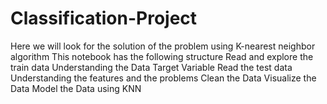 # Classification-Project
Here we will look for the solution of the problem using K-nearest neighbor algorithm This notebook has the following structure  Read and explore the train data Understanding the Data Target Variable Read the test data Understanding the features and the problems Clean the Data Visualize the Data Model the Data using KNN
